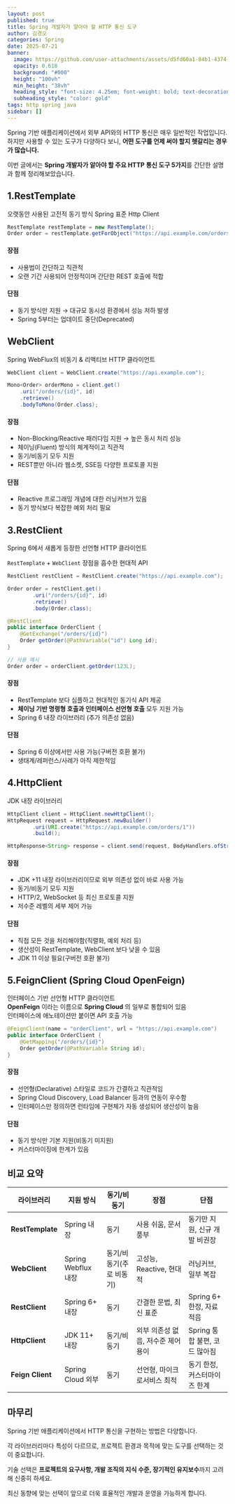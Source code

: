 ```yaml
---
layout: post
published: true
title: Spring 개발자가 알아야 할 HTTP 통신 도구
author: 김경오
categories: Spring
date: 2025-07-21
banner:
  image: https://github.com/user-attachments/assets/d5fd60a1-84b1-4374-ac00-dae28d45ac3e
  opacity: 0.618
  background: "#000"
  height: "100vh"
  min_height: "38vh"
  heading_style: "font-size: 4.25em; font-weight: bold; text-decoration: underline"
  subheading_style: "color: gold"
tags: http spring java
sidebar: []
---
```


Spring 기반 애플리케이션에서 외부 API와의 HTTP 통신은 매우 일반적인 작업입니다. 하지만 사용할 수 있는 도구가 다양하다 보니, **어떤 도구를 언제 써야 할지 헷갈리는 경우가 많습니다.**

이번 글에서는 **Spring 개발자가 알아야 할 주요 HTTP 통신 도구 5가지**를 간단한 설명과 함께 정리해보았습니다.

1.RestTemplate
---

오랫동안 사용된 고전적 동기 방식 Spring 표준 Http Client

```java
RestTemplate restTemplate = new RestTemplate();
Order order = restTemplate.getForObject("https://api.example.com/orders/{id}", Order.class, id);
```

#### 장점

- 사용법이 간단하고 직관적
- 오랜 기간 사용되어 안정적이며 간단한 REST 호출에 적합

#### 단점

- 동기 방식만 지원 → 대규모 동시성 환경에서 성능 저하 발생
- Spring 5부터는 업데이트 중단(Deprecated)

WebClient
---

Spring WebFlux의 비동기 & 리액티브 HTTP 클라이언트

```java
WebClient client = WebClient.create("https://api.example.com");

Mono<Order> orderMono = client.get()
    .uri("/orders/{id}", id)
    .retrieve()
    .bodyToMono(Order.class);
```

#### 장점

- Non-Blocking/Reactive 패러다임 지원 → 높은 동시 처리 성능
- 체이닝(Fluent) 방식의 체계적이고 직관적
- 동기/비동기 모두 지원
- REST뿐만 아니라 웹소켓, SSE등 다양한 프로토콜 지원

#### 단점

- Reactive 프로그래밍 개념에 대한 러닝커브가 있음
- 동기 방식보다 복잡한 예외 처리 필요

3.RestClient
---

Spring 6에서 새롭게 등장한 선언형 HTTP 클라이언트

`RestTemplate` + `WebClient` 장점을 흡수한 현대적 API

```java
RestClient restClient = RestClient.create("https://api.example.com");

Order order = restClient.get()
        .uri("/orders/{id}", id)
        .retrieve()
        .body(Order.class);
```

```java
@RestClient
public interface OrderClient {
    @GetExchange("/orders/{id}")
    Order getOrder(@PathVariable("id") Long id);
}

// 사용 예시
Order order = orderClient.getOrder(123L);
```

#### 장점

- RestTemplate 보다 심플하고 현대적인 동기식 API 제공
- **체이닝 기반 명령형 호출과 인터페이스 선언형 호출** 모두 지원 가능
- Spring 6 내장 라이브러리 (추가 의존성 없음)

#### 단점

- Spring 6 이상에서만 사용 가능(구버전 호환 불가)
- 생태계/레퍼런스/사례가 아직 제한적임

4.HttpClient
---

JDK 내장 라이브러리

```java
HttpClient client = HttpClient.newHttpClient();
HttpRequest request = HttpRequest.newBuilder()
        .uri(URI.create("https://api.example.com/orders/1"))
        .build();

HttpResponse<String> response = client.send(request, BodyHandlers.ofString());
```

#### 장점

- JDK +11 내장 라이브러리이므로 외부 의존성 없이 바로 사용 가능
- 동기/비동기 모두 지원
- HTTP/2, WebSocket 등 최신 프로토콜 지원
- 저수준 레벨의 세부 제어 가능

#### 단점

- 직접 모든 것을 처리해야함(직렬화, 예외 처리 등)
- 생산성이 RestTemplate, WebClient 보다 낮을 수 있음
- JDK 11 이상 필요(구버전 호환 불가)

5.FeignClient (Spring Cloud OpenFeign)
---

인터페이스 기반 선언형 HTTP 클라이언트  
**OpenFeign** 이라는 이름으로 **Spring Cloud** 의 일부로 통합되어 있음  
인터페이스에 애노테이션만 붙이면 API 호출 가능

```java
@FeignClient(name = "orderClient", url = "https://api.example.com")
public interface OrderClient {
    @GetMapping("/orders/{id}")
    Order getOrder(@PathVariable String id);
}
```

#### 장점

- 선언형(Declarative) 스타일로 코드가 간결하고 직관적임
- Spring Cloud Discovery, Load Balancer 등과의 연동이 우수함
- 인터페이스만 정의하면 런타임에 구현체가 자동 생성되어 생산성이 높음

#### 단점

- 동기 방식만 기본 지원(비동기 미지원)
- 커스터마이징에 한계가 있음

비교 요약
---

| 라이브러리 | 지원 방식 | 동기/비동기 | 장점 | 단점 |
| --- | --- | --- | --- | --- |
| **RestTemplate** | Spring 내장 | 동기 | 사용 쉬움, 문서 풍부 | 동기만 지원, 신규 개발 비권장 |
| **WebClient** | Spring Webflux 내장 | 동기/비동기(주로 비동기) | 고성능, Reactive, 현대적 | 러닝커브, 일부 복잡 |
| **RestClient** | Spring 6+ 내장 | 동기 | 간결한 문법, 최신 표준 | Spring 6+ 한정, 자료 적음 |
| **HttpClient** | JDK 11+ 내장 | 동기/비동기 | 외부 의존성 없음, 저수준 제어 용이 | Spring 통합 불편, 코드 많아짐 |
| **Feign Client** | Spring Cloud 외부 | 동기 | 선언형, 마이크로서비스 최적 | 동기 한정, 커스터마이즈 한계 |

마무리
---

Spring 기반 애플리케이션에서 HTTP 통신을 구현하는 방법은 다양합니다.

각 라이브러리마다 특성이 다르므로, 프로젝트 환경과 목적에 맞는 도구를 선택하는 것이 중요합니다.

기술 선택은 **프로젝트의 요구사항, 개발 조직의 지식 수준, 장기적인 유지보수**까지 고려해 신중히 하세요.

최신 동향에 맞는 선택이 앞으로 더욱 효율적인 개발과 운영을 가능하게 합니다.
